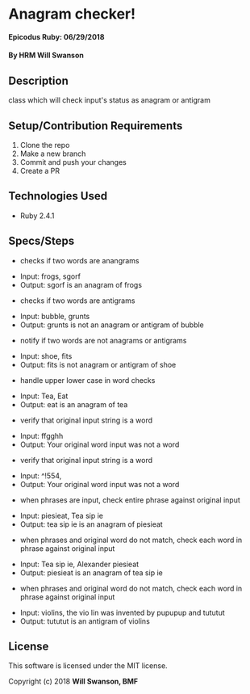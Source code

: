 # Anagram checker!

#### Epicodus Ruby: 06/29/2018

#### By HRM Will Swanson

## Description

class which will check input's status as anagram or antigram

## Setup/Contribution Requirements

1. Clone the repo
1. Make a new branch
1. Commit and push your changes
1. Create a PR

## Technologies Used

* Ruby 2.4.1

## Specs/Steps
* checks if two words are anangrams
 - Input: frogs, sgorf
 - Output: sgorf is an anagram of frogs
* checks if two words are antigrams
 - Input: bubble, grunts
 - Output: grunts is not an anagram or antigram of bubble
* notify if two words are not anagrams or antigrams
 - Input: shoe, fits
 - Output: fits is not anagram or antigram of shoe
* handle upper lower case in word checks
 - Input: Tea, Eat
 - Output: eat is an anagram of tea
* verify that original input string is a word
 - Input: ffgghh
 - Output: Your original word input was not a word
* verify that original input string is a word
 - Input: ^!554,
 - Output: Your original word input was not a word
* when phrases are input, check entire phrase against original input
 - Input: piesieat, Tea sip ie
 - Output: tea sip ie is an anagram of piesieat
* when phrases and original word do not match, check each word in phrase against original input
 - Input: Tea sip ie, Alexander piesieat
 - Output: piesieat is an anagram of tea sip ie
* when phrases and original word do not match, check each word in phrase against original input
 - Input: violins, the vio lin was invented by pupupup and tututut
 - Output: tututut is an antigram of violins

## License

This software is licensed under the MIT license.

Copyright (c) 2018 **Will Swanson, BMF**
